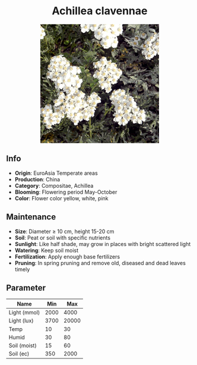 <h1 align='center'>Achillea clavennae</h1>
<p align="center">
    <img 
        align='center'
        width='320'
        src="../images/achillea clavennae.png" 
        alt='Achillea clavennae' />
</p>

## Info

 - **Origin**: EuroAsia Temperate areas
 - **Production**: China
 - **Category**: Compositae, Achillea
 - **Blooming**: Flowering period May-October
 - **Color**: Flower color yellow, white, pink

## Maintenance

 - **Size**: Diameter ≥ 10 cm, height 15-20 cm
 - **Soil**: Peat or soil with specific nutrients
 - **Sunlight**: Like half shade, may grow in places with bright scattered light
 - **Watering**: Keep soil moist
 - **Fertilization**: Apply enough base fertilizers
 - **Pruning**: In spring pruning and remove old, diseased and dead leaves timely

## Parameter

| Name         | Min  | Max   |
|--------------|------|-------|
| Light (mmol) | 2000 | 4000  |
| Light (lux)  | 3700 | 20000 |
| Temp         | 10    | 30    |
| Humid        | 30   | 80    |
| Soil (moist) | 15   | 60    |
| Soil (ec)    | 350  | 2000  |